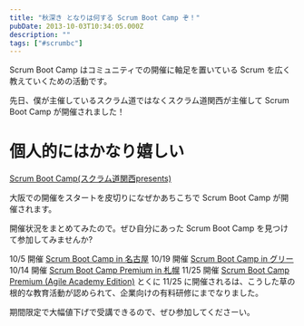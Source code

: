```yaml
---
title: "秋深き となりは何する Scrum Boot Camp ぞ！"
pubDate: 2013-10-03T10:34:05.000Z
description: ""
tags: ["#scrumbc"]
---
```


Scrum Boot Camp はコミュニティでの開催に軸足を置いている Scrum を広く教えていくための活動です。

先日、僕が主催しているスクラム道ではなくスクラム道関西が主催して Scrum Boot Camp が開催されました！

# 個人的にはかなり嬉しい

[Scrum Boot Camp(スクラム道関西presents)](http://scrumdo-kansai.doorkeeper.jp/events/4971)

大阪での開催をスタートを皮切りになぜかあちこちで Scrum Boot Camp が開催されます。

開催状況をまとめてみたので。ぜひ自分にあった Scrum Boot Camp を見つけて参加してみませんか?

10/5 開催  [Scrum Boot Camp in 名古屋](http://devlove-nagoya.doorkeeper.jp/events/5085)
10/19 開催  [Scrum Boot Camp in グリー](http://atnd.org/event/E0020080)
10/14 開催  [Scrum Boot Camp Premium in 札幌](http://agilesapporo.doorkeeper.jp/events/5807)
11/25 開催  [Scrum Boot Camp Premium (Agile Academy Edition)](http://event.shoeisha.jp/aa/20131125/)
とくに 11/25 に開催されるは、こうした草の根的な教育活動が認められて、企業向けの有料研修にまでなりました。

期間限定で大幅値下げで受講できるので、ぜひ参加してくださーい。